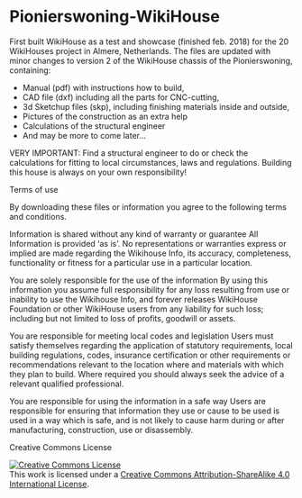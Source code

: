 # Pionierswoning-WikiHouse
First built WikiHouse as a test and showcase (finished feb. 2018) for the 20 WikiHouses project in Almere, Netherlands.
The files are updated with minor changes to version 2 of the WikiHouse chassis of the Pionierswoning, containing:
- Manual (pdf) with instructions how to build,
- CAD file (dxf) including all the parts for CNC-cutting,
- 3d Sketchup files (skp), including finishing materials inside and outside,
- Pictures of the construction as an extra help
- Calculations of the structural engineer
- And may be more to come later...

VERY IMPORTANT:
Find a structural engineer to do or check the calculations for fitting to local circumstances, laws and regulations.
Building this house is always on your own responsibility! 

Terms of use

By downloading these files or information you agree to the following terms and conditions.

Information is shared without any kind of warranty or guarantee All Information is provided ‘as is’. No representations or warranties express or implied are made regarding the Wikihouse Info, its accuracy, completeness, functionality or fitness for a particular use in a particular location.

You are solely responsible for the use of the information By using this information you assume full responsibility for any loss resulting from use or inability to use the Wikihouse Info, and forever releases WikiHouse Foundation or other WikiHouse users from any liability for such loss; including but not limited to loss of profits, goodwill or assets.

You are responsible for meeting local codes and legislation Users must satisfy themselves regarding the application of statutory requirements, local building regulations, codes, insurance certification or other requirements or recommendations relevant to the location where and materials with which they plan to build. Where required you should always seek the advice of a relevant qualified professional.

You are responsible for using the information in a safe way Users are responsible for ensuring that information they use or cause to be used is used in a way which is safe, and is not likely to cause harm during or after manufacturing, construction, use or disassembly.

Creative Commons License

<a rel="license" href="http://creativecommons.org/licenses/by-sa/4.0/"><img alt="Creative Commons License" style="border-width:0" src="https://i.creativecommons.org/l/by-sa/4.0/88x31.png" /></a><br />This work is licensed under a <a rel="license" href="http://creativecommons.org/licenses/by-sa/4.0/">Creative Commons Attribution-ShareAlike 4.0 International License</a>.

